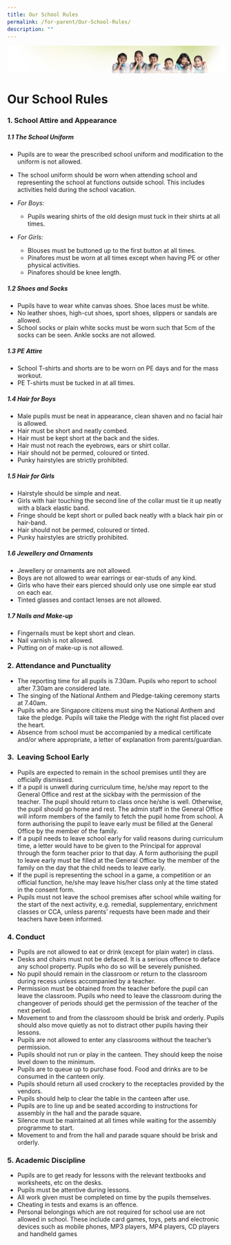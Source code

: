 ```yaml
---
title: Our School Rules
permalink: /for-parent/Our-School-Rules/
description: ""
---
```

![](/images/Banner.jpg)

Our School Rules
================

### 1\. School Attire and Appearance

##### 1.1 The School Uniform

*   Pupils are to wear the prescribed school uniform and modification to the uniform is not allowed.
*   The school uniform should be worn when attending school and representing the school at functions outside school. This includes activities held during the school vacation.
*   _For Boys:_

     *   Pupils wearing shirts of the old design must tuck in their shirts at all times.     
*   _For Girls:_

    *   Blouses must be buttoned up to the first button at all times.
    *   Pinafores must be worn at all times except when having PE or other physical activities.
    *   Pinafores should be knee length.


##### 1.2 Shoes and Socks

*   Pupils have to wear white canvas shoes. Shoe laces must be white.
*   No leather shoes, high-cut shoes, sport shoes, slippers or sandals are allowed.
*   School socks or plain white socks must be worn such that 5cm of the socks can be seen. Ankle socks are not allowed.

##### 1.3 PE Attire

*   School T-shirts and shorts are to be worn on PE days and for the mass workout.
*   PE T-shirts must be tucked in at all times.


##### 1.4 Hair for Boys

*   Male pupils must be neat in appearance, clean shaven and no facial hair is allowed.
*   Hair must be short and neatly combed.
*   Hair must be kept short at the back and the sides.
*   Hair must not reach the eyebrows, ears or shirt collar.
*   Hair should not be permed, coloured or tinted.
*   Punky hairstyles are strictly prohibited.


##### 1.5 Hair for Girls

*   Hairstyle should be simple and neat.
*   Girls with hair touching the second line of the collar must tie it up neatly with a black elastic band.
*   Fringe should be kept short or pulled back neatly with a black hair pin or hair-band.
*   Hair should not be permed, coloured or tinted.
*   Punky hairstyles are strictly prohibited.

##### 1.6 Jewellery and Ornaments

*   Jewellery or ornaments are not allowed.
*   Boys are not allowed to wear earrings or ear-studs of any kind.
*   Girls who have their ears pierced should only use one simple ear stud on each ear.
*   Tinted glasses and contact lenses are not allowed.

  

##### 1.7 Nails and Make-up

*   Fingernails must be kept short and clean.
*   Nail varnish is not allowed.
*   Putting on of make-up is not allowed.

### 2\. Attendance and Punctuality


*   The reporting time for all pupils is 7.30am. Pupils who report to school after 7.30am are considered late.
*   The singing of the National Anthem and Pledge-taking ceremony starts at 7.40am.
*   Pupils who are Singapore citizens must sing the National Anthem and take the pledge. Pupils will take the Pledge with the right fist placed over the heart.
*   Absence from school must be accompanied by a medical certificate and/or where appropriate, a letter of explanation from parents/guardian.

### 3\.  Leaving School Early


*   Pupils are expected to remain in the school premises until they are officially dismissed.
*   If a pupil is unwell during curriculum time, he/she may report to the General Office and rest at the sickbay with the permission of the teacher. The pupil should return to class once he/she is well. Otherwise, the pupil should go home and rest. The admin staff in the General Office will inform members of the family to fetch the pupil home from school. A form authorising the pupil to leave early must be filled at the General Office by the member of the family.
*   If a pupil needs to leave school early for valid reasons during curriculum time, a letter would have to be given to the Principal for approval through the form teacher prior to that day. A form authorising the pupil to leave early must be filled at the General Office by the member of the family on the day that the child needs to leave early.
*   If the pupil is representing the school in a game, a competition or an official function, he/she may leave his/her class only at the time stated in the consent form.
*   Pupils must not leave the school premises after school while waiting for the start of the next activity, e.g. remedial, supplementary, enrichment classes or CCA, unless parents’ requests have been made and their teachers have been informed.

### 4\. Conduct


*   Pupils are not allowed to eat or drink (except for plain water) in class.
*   Desks and chairs must not be defaced. It is a serious offence to deface any school property. Pupils who do so will be severely punished.
*   No pupil should remain in the classroom or return to the classroom during recess unless accompanied by a teacher.
*   Permission must be obtained from the teacher before the pupil can leave the classroom. Pupils who need to leave the classroom during the changeover of periods should get the permission of the teacher of the next period.
*   Movement to and from the classroom should be brisk and orderly. Pupils should also move quietly as not to distract other pupils having their lessons.
*   Pupils are not allowed to enter any classrooms without the teacher’s permission.
*   Pupils should not run or play in the canteen. They should keep the noise level down to the minimum.
*   Pupils are to queue up to purchase food. Food and drinks are to be consumed in the canteen only.
*   Pupils should return all used crockery to the receptacles provided by the vendors.
*   Pupils should help to clear the table in the canteen after use.
*   Pupils are to line up and be seated according to instructions for assembly in the hall and the parade square.
*   Silence must be maintained at all times while waiting for the assembly programme to start.
*   Movement to and from the hall and parade square should be brisk and orderly.

### 5\. Academic Discipline


*   Pupils are to get ready for lessons with the relevant textbooks and worksheets, etc on the desks.
*   Pupils must be attentive during lessons.
*   All work given must be completed on time by the pupils themselves.
*   Cheating in tests and exams is an offence.
*   Personal belongings which are not required for school use are not allowed in school. These include card games, toys, pets and electronic devices such as mobile phones, MP3 players, MP4 players, CD players and handheld games